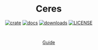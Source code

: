 <div align="center">
<h1 align="center">
Ceres
</h1>

[![crate][a1]][a2] [![docs][c1]][c2] [![downloads][d1]][d2] [![LICENSE][e1]][e2] 

[a1]: https://img.shields.io/crates/v/ceres-runtime.svg
[a2]: https://crates.io/crates/ceres-runtime
[c1]: https://img.shields.io/badge/current-docs-brightgreen.svg
[c2]: https://docs.rs/ceres-runtime
[d1]: https://img.shields.io/crates/d/ceres-runtime.svg
[d2]: https://crates.io/crates/ceres-runtime
[e1]: https://img.shields.io/crates/l/ceres-runtime.svg
[e2]: https://choosealicense.com/licenses/apache-2.0/

<br/>

[Guide](https://patractlabs.github.io/ceres/)

</div>
